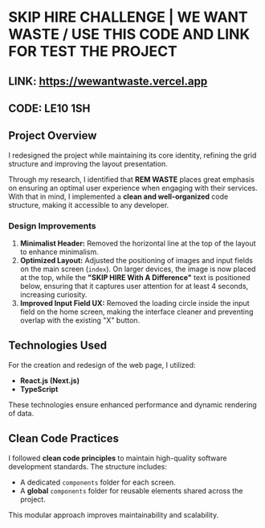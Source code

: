 # SKIP HIRE CHALLENGE | WE WANT WASTE  / USE THIS CODE AND LINK FOR TEST THE PROJECT 

## LINK: https://wewantwaste.vercel.app
## CODE: LE10 1SH

## Project Overview
I redesigned the project while maintaining its core identity, refining the grid structure and improving the layout presentation.

Through my research, I identified that **REM WASTE** places great emphasis on ensuring an optimal user experience when engaging with their services. With that in mind, I implemented a **clean and well-organized** code structure, making it accessible to any developer.

### Design Improvements
1. **Minimalist Header:** Removed the horizontal line at the top of the layout to enhance minimalism.
2. **Optimized Layout:** Adjusted the positioning of images and input fields on the main screen (`index`). On larger devices, the image is now placed at the top, while the **"SKIP HIRE With A Difference"** text is positioned below, ensuring that it captures user attention for at least 4 seconds, increasing curiosity.
3. **Improved Input Field UX:** Removed the loading circle inside the input field on the home screen, making the interface cleaner and preventing overlap with the existing "X" button.

## Technologies Used
For the creation and redesign of the web page, I utilized:
- **React.js (Next.js)**
- **TypeScript**

These technologies ensure enhanced performance and dynamic rendering of data.

## Clean Code Practices
I followed **clean code principles** to maintain high-quality software development standards. The structure includes:
- A dedicated `components` folder for each screen.
- A **global** `components` folder for reusable elements shared across the project.

This modular approach improves maintainability and scalability.
